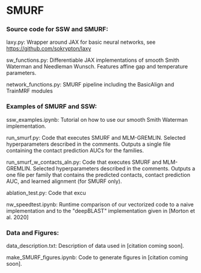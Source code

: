 # SMURF

### Source code for SSW and SMURF:

laxy.py: Wrapper around JAX for basic neural networks, see https://github.com/sokrypton/laxy

sw_functions.py: Differentiable JAX implementations of smooth Smith Waterman and Needleman Wunsch. Features affine gap and temperature parameters. 

network_functions.py: SMURF pipeline including the BasicAlign and TrainMRF modules 



### Examples of SMURF and SSW:

ssw_examples.ipynb: Tutorial on how to use our smooth Smith Waterman implementation.

run_smurf.py: Code that executes SMURF and MLM-GREMLIN. Selected hyperparameters described in the comments. Outputs a single file containing the contact prediction AUCs for the families.

run_smurf_w_contacts_aln.py: Code that executes SMURF and MLM-GREMLIN. Selected hyperparameters described in the comments. Outputs a one file per family that contains the predicted contacts, contact prediction AUC, and learned alignment (for SMURF only).

ablation_test.py: Code that excu

nw_speedtest.ipynb: Runtime comparison of our vectorized code to a naive implementation and to the "deepBLAST" implementation given in [Morton et al. 2020]



### Data and Figures:

data_description.txt: Description of data used in [citation coming soon].

make_SMURF_figures.ipynb: Code to generate figures in [citation coming soon].

